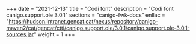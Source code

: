 +++
date        = "2021-12-13"
title       = "Codi font"
description = "Codi font canigo.support.ole 3.0.1"
sections    = "canigo-fwk-docs"
enllac		= "https://hudson.intranet.gencat.cat/nexus/repository/canigo-maven2/cat/gencat/ctti/canigo.support.ole/3.0.1/canigo.support.ole-3.0.1-sources.jar"
weight		= 1
+++
